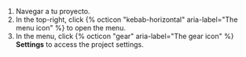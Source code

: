 1. Navegar a tu proyecto.
1. In the top-right, click {% octicon "kebab-horizontal" aria-label="The menu icon" %} to open the menu.
1. In the menu, click {% octicon "gear" aria-label="The gear icon" %} **Settings** to access the project settings.
